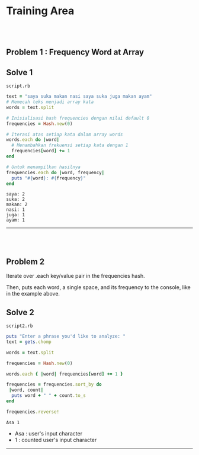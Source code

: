 # Training Area

<br>
<br>

## Problem 1 : Frequency Word at Array

## Solve 1

```script.rb```

```rb
text = "saya suka makan nasi saya suka juga makan ayam"
# Memecah teks menjadi array kata
words = text.split

# Inisialisasi hash frequencies dengan nilai default 0
frequencies = Hash.new(0)

# Iterasi atas setiap kata dalam array words
words.each do |word|
  # Menambahkan frekuensi setiap kata dengan 1
  frequencies[word] += 1
end

# Untuk menampilkan hasilnya
frequencies.each do |word, frequency|
  puts "#{word}: #{frequency}"
end

```

```console
saya: 2
suka: 2
makan: 2
nasi: 1
juga: 1
ayam: 1

```
_________________________________________

<br>
<br>

## Problem 2

Iterate over .each key/value pair in the frequencies hash.

Then, puts each word, a single space, and its frequency to the console, like in the example above.

## Solve 2

```script2.rb```

```rb
puts "Enter a phrase you'd like to analyze: "
text = gets.chomp

words = text.split

frequencies = Hash.new(0)

words.each { |word| frequencies[word] += 1 }

frequencies = frequencies.sort_by do 
 |word, count|
  puts word + " " + count.to_s
end

frequencies.reverse!
```

```console
Asa 1
```
  - Asa : user's input character
  - 1 : counted user's input character
________________________________________________________________________________

